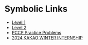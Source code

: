 <link rel="stylesheet" type="text/css" href="styles.css">

<div class="symbolic-links">
  <div class="container">
    <h1>Symbolic Links</h1>
    <ul>
      <li><a href="./">Level 1</a></li>
      <li><a href="./">Level 2</a></li>
      <li><a href="./src/main/java/PCCP">PCCP Practice Problems</a></li>
      <li><a href="./">2024 KAKAO WINTER INTERNSHIP</a></li>
    </ul>
  </div>
</div>
